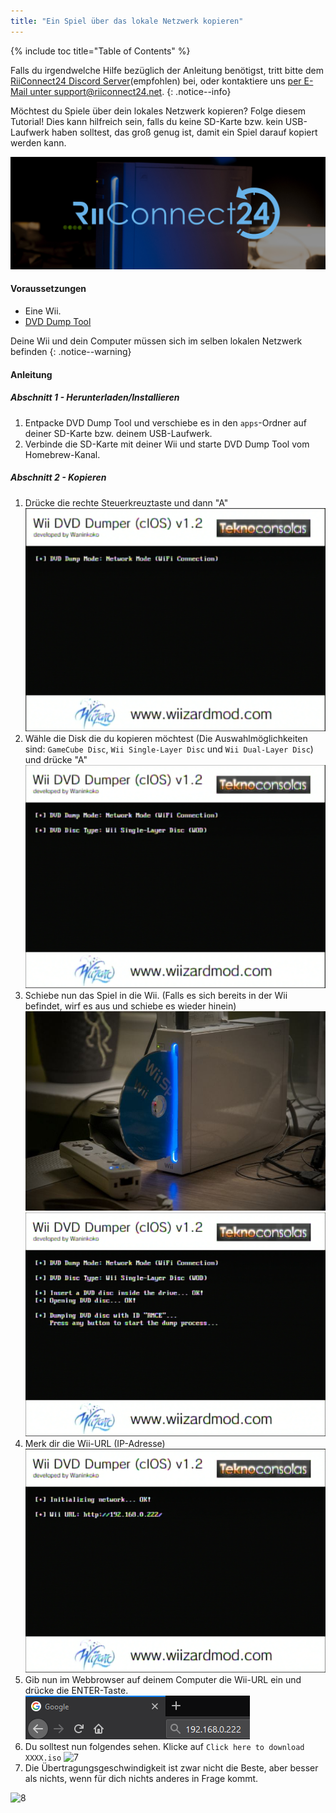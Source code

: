 ```yaml
---
title: "Ein Spiel über das lokale Netzwerk kopieren"
---
```


{% include toc title="Table of Contents" %}

Falls du irgendwelche Hilfe bezüglich der Anleitung benötigst, tritt bitte dem [RiiConnect24 Discord Server](https://discord.gg/b4Y7jfD)(empfohlen) bei, oder kontaktiere uns [per E-Mail unter support@riiconnect24.net](mailto:support@riiconnect24.net).
{: .notice--info}

Möchtest du Spiele über dein lokales Netzwerk kopieren? Folge diesem Tutorial! Dies kann hilfreich sein, falls du keine SD-Karte bzw. kein USB-Laufwerk haben solltest, das groß genug ist, damit ein Spiel darauf kopiert werden kann.

![RiiConnect24-Logo](/images/WiiRC24Logo.jpg)

#### Voraussetzungen

* Eine Wii.
* [DVD Dump Tool](/assets/files/DVDDumpTool.zip)

Deine Wii und dein Computer müssen sich im selben lokalen Netzwerk befinden
{: .notice--warning}

#### Anleitung

##### Abschnitt 1 - Herunterladen/Installieren

1. Entpacke DVD Dump Tool und verschiebe es in den `apps`-Ordner auf deiner SD-Karte bzw. deinem USB-Laufwerk.
1. Verbinde die SD-Karte mit deiner Wii und starte DVD Dump Tool vom Homebrew-Kanal.

##### Abschnitt 2 - Kopieren

1. Drücke die rechte Steuerkreuztaste und dann "A" ![2](/images/DumpDiscs_LAN/2.png)
1. Wähle die Disk die du kopieren möchtest (Die Auswahlmöglichkeiten sind: `GameCube Disc`, `Wii Single-Layer Disc` und `Wii Dual-Layer Disc`) und drücke "A" ![3](/images/DumpDiscs_LAN/3.png)
1. Schiebe nun das Spiel in die Wii. (Falls es sich bereits in der Wii befindet, wirf es aus und schiebe es wieder hinein) ![Einlegen der Disc](/images/DumpDiscs_LAN/insertthedisc.jpg) ![4](/images/DumpDiscs_LAN/4.png)
1. Merk dir die Wii-URL (IP-Adresse) ![5](/images/DumpDiscs_LAN/5.png)
1. Gib nun im Webbrowser auf deinem Computer die Wii-URL ein und drücke die ENTER-Taste. ![6](/images/DumpDiscs_LAN/6.png)
1. Du solltest nun folgendes sehen. Klicke auf `Click here to download XXXX.iso` ![7](/images/DumpDiscs_LAN/7.jpg)
1. Die Übertragungsgeschwindigkeit ist zwar nicht die Beste, aber besser als nichts, wenn für dich nichts anderes in Frage kommt.

![8](/images/DumpDiscs_LAN/8.PNG)
